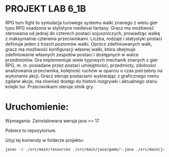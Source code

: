 # PROJEKT LAB 6_1B

RPG turn fight to symulacja turowego systemu walki znanego z wielu gier typu RPG osadzona w stylistyce medieval fantasy. Gracz ma możliwość sterowania od jednej do czterech postaci sojuszniczych, prowadząc walkę z maksymalnie czterema przeciwnikami. Liczba, rodzaje i statystyki postaci definiuje jeden z trzech poziomów walki. Oprócz zdefiniowanych walk, gracz ma możliwość konfiguracji własnej walki, która obejmuje zdefiniowanie własnych zespołów postaci i dostępnych w walce przedmiotów. Gra implementuje wiele typowych mechanik znanych z gier RPG, m. in. posiadane przez postaci umiejętności, przedmioty, zdolności analizowania przeciwnika, kolejność ruchów w oparciu o czas potrzebny na wykonanie akcji. Gracz steruje postaciami wybierając z graficznego menu żądane akcje, ma również dostęp do historii rozgrywki i aktualnego stanu kolejki tur. Przeciwnikami steruje silnik gry.

# Uruchomienie:

Wymagania: Zainstalowana wersja java >= 17

Pobierz to repozytorium.

Użyj tej komendy w folderze projektu:

```bash
javac -d ./src/main/resources ./src/main/java/game/*.java ./src/main/java/gui/*.java ./src/main/java/*.java && java -classpath ./src/main/resources Main
```